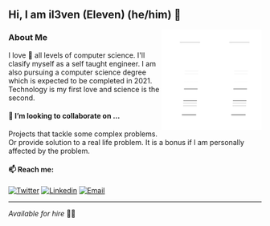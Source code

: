 ## Hi, I am il3ven (Eleven) (he/him) 👋

<img align='right' src='assets/noise.gif' width='200"'>

### About Me
I love 🤍 all levels of computer science. I'll clasify myself as a self taught engineer. I am also pursuing a computer science degree which is expected to be completed in 2021. Technology is my first love and science is the second.

#### 👯 I’m looking to collaborate on ...
Projects that tackle some complex problems. Or provide solution to a real life problem. It is a bonus if I am personally affected by the problem.

#### 📫 Reach me:
[![Twitter](https://img.shields.io/twitter/url?color=1DA1F2&label=Follow&logo=twitter&style=flat-square&url=https%3A%2F%2Ftwitter.com%2Fil3ven)](https://twitter.com/il3ven) [![Linkedin](https://img.shields.io/twitter/url?color=2867B2&label=Connect&logo=linkedin&style=flat-square&url=https%3A%2F%2Ftwitter.com%2Fil3ven)](https://www.linkedin.com/in/vaibhav-chanana/)
[![Email](https://img.shields.io/twitter/url?label=Email&logo=gmail&logoColor=white&style=flat-square&url=https%3A%2F%2Ftwitter.com%2Fil3ven)](mailto:to.vc95@gmail.com)
___
*Available for hire* 👨‍💻
<!-- <table>
<tbody>
<tr>
<td>
<a href = "https://twitter.com/il3ven"> <img src="assets/twitter.svg" style="vertical-align: -30%;" height="26" width="26" ></a>
<a href = "https://twitter.com/il3ven">Twitter</a> 
</td>
<td>
<a href = "https://twitter.com/il3ven"><img src="assets/linkedin.svg" style="vertical-align: -30%;" height="24" width="24" ></a>
<a href = "https://twitter.com/il3ven">LinkedIn</a> 
</td>
</tr>
</tbody>
</table> -->

<!--
**il3ven/il3ven** is a ✨ _special_ ✨ repository because its `README.md` (this file) appears on your GitHub profile.

Here are some ideas to get you started:

- 🔭 I’m currently working on ...
- 🌱 I’m currently learning ...
- 👯 I’m looking to collaborate on ...
- 🤔 I’m looking for help with ...
- 💬 Ask me about ...
- 📫 How to reach me: ...
- 😄 Pronouns: ...
- ⚡ Fun fact: ...
-->
